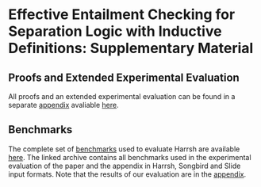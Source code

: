 # Effective Entailment Checking for Separation Logic with Inductive Definitions: Supplementary Material

## Proofs and Extended Experimental Evaluation

All proofs and an extended experimental evaluation can be found in a separate [appendix](https://github.com/katelaan/entailment/blob/master/appendix.pdf) avaliable [here](https://github.com/katelaan/entailment/blob/master/appendix.pdf).

## Benchmarks

The complete set of [benchmarks](https://github.com/katelaan/entailment/blob/master/benchmarks.tar.gz) used to evaluate Harrsh are available [here](https://github.com/katelaan/entailment/blob/master/benchmarks.tar.gz).
The linked archive contains all benchmarks used in the experimental evaluation of the paper and the appendix in Harrsh, Songbird and Slide input formats. Note that the results of our evaluation are in the [appendix](https://github.com/katelaan/entailment/blob/master/appendix.pdf).
